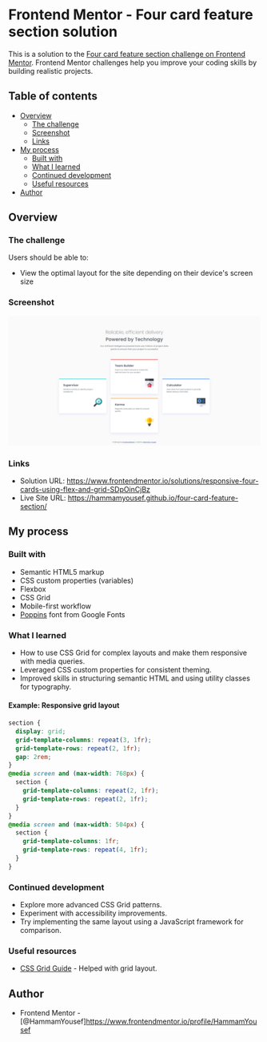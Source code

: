 # Frontend Mentor - Four card feature section solution

This is a solution to the [Four card feature section challenge on Frontend Mentor](https://www.frontendmentor.io/challenges/four-card-feature-section-weK1eFYK). Frontend Mentor challenges help you improve your coding skills by building realistic projects.

## Table of contents

- [Overview](#overview)
  - [The challenge](#the-challenge)
  - [Screenshot](#screenshot)
  - [Links](#links)
- [My process](#my-process)
  - [Built with](#built-with)
  - [What I learned](#what-i-learned)
  - [Continued development](#continued-development)
  - [Useful resources](#useful-resources)
- [Author](#author)

## Overview

### The challenge

Users should be able to:

- View the optimal layout for the site depending on their device's screen size

### Screenshot

![Four Cards page](image.png)

### Links

- Solution URL: https://www.frontendmentor.io/solutions/responsive-four-cards-using-flex-and-grid-SDpOinCjBz
- Live Site URL: https://hammamyousef.github.io/four-card-feature-section/

## My process

### Built with

- Semantic HTML5 markup
- CSS custom properties (variables)
- Flexbox
- CSS Grid
- Mobile-first workflow
- [Poppins](https://fonts.google.com/specimen/Poppins) font from Google Fonts

### What I learned

- How to use CSS Grid for complex layouts and make them responsive with media queries.
- Leveraged CSS custom properties for consistent theming.
- Improved skills in structuring semantic HTML and using utility classes for typography.

#### Example: Responsive grid layout

```css
section {
  display: grid;
  grid-template-columns: repeat(3, 1fr);
  grid-template-rows: repeat(2, 1fr);
  gap: 2rem;
}
@media screen and (max-width: 768px) {
  section {
    grid-template-columns: repeat(2, 1fr);
    grid-template-rows: repeat(2, 1fr);
  }
}
@media screen and (max-width: 504px) {
  section {
    grid-template-columns: 1fr;
    grid-template-rows: repeat(4, 1fr);
  }
}
```

### Continued development

- Explore more advanced CSS Grid patterns.
- Experiment with accessibility improvements.
- Try implementing the same layout using a JavaScript framework for comparison.

### Useful resources

- [CSS Grid Guide](https://css-tricks.com/snippets/css/complete-guide-grid/) - Helped with grid layout.

## Author

- Frontend Mentor - [@HammamYousef]https://www.frontendmentor.io/profile/HammamYousef
